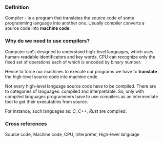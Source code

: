 <h3>Definition</h3>
<p>Compiler - is a program that translates the source code of some programming language into another one. Usually compiler converts a source code  into <b>machine code</b>.</p>

<h3>Why do we need to use compilers?</h3>

<p>Computer isn\'t designed to understand high-level languages, which uses human-readable identificators and key words. CPU can recognize only the fixed set of operations each of which is encoded by binary number.</p>

<p>
Hence to force our machines to execute our programs we have to <b>translate</b> the high-level source code into machine code. 
</p>

<p>
Not every high-level language source code have to be compiled. There are to categories of languages: compiled and interpretable. So, only with compiled languages programmers have to use compilers as an intermediate tool to get their executables from source.
	
For instance, such languages as: <i>C</i>, <i>C++</i>, <i>Rust</i> are compiled.
</p>


<h3>Cross references</h3>
Source code, Machine code, CPU, Interpreter, High-level language